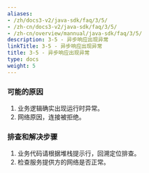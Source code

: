 ```yaml
---
aliases:
- /zh/docs3-v2/java-sdk/faq/3/5/
- /zh-cn/docs3-v2/java-sdk/faq/3/5/
- /zh-cn/overview/mannual/java-sdk/faq/3/5/
description: 3-5 - 异步响应出现异常
linkTitle: 3-5 - 异步响应出现异常
title: 3-5 - 异步响应出现异常
type: docs
weight: 5
---
```







### 可能的原因

1. 业务逻辑确实出现运行时异常。
2. 网络原因，连接被拒绝。

### 排查和解决步骤

1. 业务代码请根据堆栈提示行，回溯定位排查。
2. 检查服务提供方的网络是否正常。
